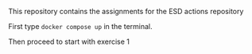 This repository contains the assignments for the ESD actions repository

First type `docker compose up` in the terminal. 

Then proceed to start with exercise 1 